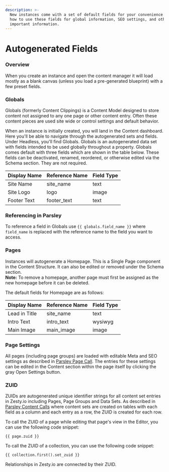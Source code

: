 ```yaml
---
description: >-
  New instances come with a set of default fields for your convenience. Learn
  how to use these fields for global information, SEO settings, and other
  important information.
---
```


# Autogenerated Fields

### Overview

When you create an instance and open the content manager it will load mostly as a blank canvas \(unless you load a pre-generated blueprint\) with a few preset fields.

### Globals

Globals \(formerly Content Clippings\) is a Content Model designed to store content not assigned to any one page or other content entry. Often these content pieces are used site wide or control settings and default behavior.

When an instance is initially created, you will land in the Content dashboard. Here you'll be able to navigate through the autogenerated sets and fields. Under Headless, you'll find Globals. Globals is an autogenerated data set with fields intended to be used globally throughout a property. Globals comes default with three fields which are shown in the table below. These fields can be deactivated, renamed, reordered, or otherwise edited via the Schema section. They are not required.

| Display Name | Reference Name | Field Type |
| :--- | :--- | :--- |
| Site Name | site\_name | text |
| Site Logo | logo | image |
| Footer Text | footer\_text | text |

### Referencing in Parsley

To reference a field in Globals use `{{ globals.field_name }}` where `field_name` is replaced with the reference name to the field you want to access.

### Pages

Instances will autogenerate a Homepage. This is a Single Page component in the Content Structure. It can also be edited or removed under the Schema section.  
**Note:** To remove a homepage, another page must first be assigned as the new homepage before it can be deleted.

The default fields for Homepage are as follows:

| Display Name | Reference Name | Field Type |
| :--- | :--- | :--- |
| Lead in Title | site\_name | text |
| Intro Text | intro\_text | wysiwyg |
| Main Image | main\_image | image |

### Page Settings

All pages \(including page groups\) are loaded with editable Meta and SEO settings as described in [Parsley Page Call](https://github.com/zesty-io/docs/wiki/Parsley-Page-Call). The entries for these settings can be edited in the Content section within the page itself by clicking the gray Open Settings button.

### ZUID

ZUIDs are autogenerated unique identifier strings for all content set entries in Zesty.io including Pages, Page Groups and Data Sets. As described in [Parsley Content Calls](https://github.com/zesty-io/docs/wiki/Parsley-Content-Calls) where content sets are created on tables with each field as a column and each entry as a row, the ZUID is created for each row.

To call the ZUID of a page while editing that page's view in the Editor, you can use the following code snippet:

```text
{{ page.zuid }}
```

To call the ZUID of a collection, you can use the following code snippet:

```text
{{ collection.first().set_zuid }}
```

Relationships in Zesty.io are connected by their ZUID.

